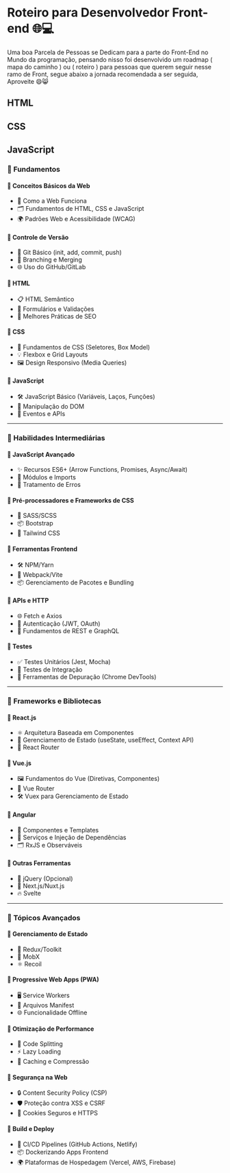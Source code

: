 # Roteiro para Desenvolvedor Front-end 🌐💻

Uma boa Parcela de Pessoas se Dedicam para a parte do Front-End no Mundo da programação, pensando nisso foi desenvolvido um roadmap ( mapa do caminho ) ou ( roteiro ) para pessoas que querem seguir nesse ramo de Front, segue abaixo a jornada recomendada a ser seguida, Aproveite 😄😸


## HTML
## CSS
## JavaScript

### 🔹 Fundamentos

#### 🔸 Conceitos Básicos da Web
- 📜 Como a Web Funciona
- 🗂️ Fundamentos de HTML, CSS e JavaScript
- 🌍 Padrões Web e Acessibilidade (WCAG)

#### 🔸 Controle de Versão
- 🔧 Git Básico (init, add, commit, push)
- 🧩 Branching e Merging
- 🌐 Uso do GitHub/GitLab

#### 🔸 HTML
- 📋 HTML Semântico
- 🌟 Formulários e Validações
- 📑 Melhores Práticas de SEO

#### 🔸 CSS
- 🎨 Fundamentos de CSS (Seletores, Box Model)
- 💡 Flexbox e Grid Layouts
- 🖼️ Design Responsivo (Media Queries)

#### 🔸 JavaScript
- 🛠️ JavaScript Básico (Variáveis, Laços, Funções)
- 📜 Manipulação do DOM
- 🔄 Eventos e APIs

---

### 🔹 Habilidades Intermediárias

#### 🔸 JavaScript Avançado
- ✨ Recursos ES6+ (Arrow Functions, Promises, Async/Await)
- 🔀 Módulos e Imports
- 🧩 Tratamento de Erros

#### 🔸 Pré-processadores e Frameworks de CSS
- 🧵 SASS/SCSS
- 📦 Bootstrap
- 🌌 Tailwind CSS

#### 🔸 Ferramentas Frontend
- 🛠️ NPM/Yarn
- 🌟 Webpack/Vite
- 📦 Gerenciamento de Pacotes e Bundling

#### 🔸 APIs e HTTP
- 🌐 Fetch e Axios
- 🔑 Autenticação (JWT, OAuth)
- 📝 Fundamentos de REST e GraphQL

#### 🔸 Testes
- ✅ Testes Unitários (Jest, Mocha)
- 🧪 Testes de Integração
- 👀 Ferramentas de Depuração (Chrome DevTools)

---

### 🔹 Frameworks e Bibliotecas

#### 🔸 React.js
- ⚛️ Arquitetura Baseada em Componentes
- 🔄 Gerenciamento de Estado (useState, useEffect, Context API)
- 🧱 React Router

#### 🔸 Vue.js
- 🖼️ Fundamentos do Vue (Diretivas, Componentes)
- 🔧 Vue Router
- 🛠️ Vuex para Gerenciamento de Estado

#### 🔸 Angular
- 📜 Componentes e Templates
- 💾 Serviços e Injeção de Dependências
- 🗂️ RxJS e Observáveis

#### 🔸 Outras Ferramentas
- 🐾 jQuery (Opcional)
- 🌟 Next.js/Nuxt.js
- 🔥 Svelte

---

### 🔹 Tópicos Avançados

#### 🔸 Gerenciamento de Estado
- 🔄 Redux/Toolkit
- 🌟 MobX
- ⚛️ Recoil

#### 🔸 Progressive Web Apps (PWA)
- 🖥️ Service Workers
- 📜 Arquivos Manifest
- 🌐 Funcionalidade Offline

#### 🔸 Otimização de Performance
- 🚀 Code Splitting
- ⚡ Lazy Loading
- 🧩 Caching e Compressão

#### 🔸 Segurança na Web
- 🔒 Content Security Policy (CSP)
- 🛡️ Proteção contra XSS e CSRF
- 🔑 Cookies Seguros e HTTPS

#### 🔸 Build e Deploy
- 📂 CI/CD Pipelines (GitHub Actions, Netlify)
- 📦 Dockerizando Apps Frontend
- 🌍 Plataformas de Hospedagem (Vercel, AWS, Firebase)
